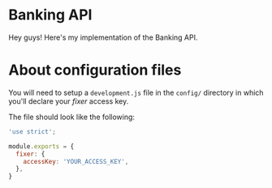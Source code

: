 # Banking API

Hey guys! Here's my implementation of the Banking API.

# About configuration files

You will need to setup a `development.js` file in the `config/` directory in which you'll declare your *fixer* access key.

The file should look like the following:

```js
'use strict';

module.exports = {
  fixer: {
    accessKey: 'YOUR_ACCESS_KEY',
  },
}
```
